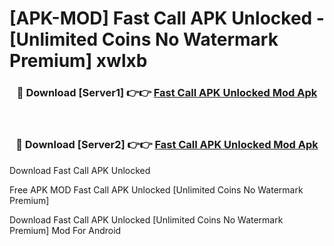 # [APK-MOD] Fast Call APK Unlocked - [Unlimited Coins No Watermark Premium] xwlxb



<div align="center">
<h3>🔴 Download [Server1] 👉👉 <a href="https://momento.my/?title=Fast_Call_APK_Unlocked">Fast Call APK Unlocked Mod Apk</a></h3><br>

<h3>🔴 Download [Server2] 👉👉 <a href="https://momento.my/?title=Fast_Call_APK_Unlocked">Fast Call APK Unlocked Mod Apk</a></h3>
</div>



Download Fast Call APK Unlocked 

Free APK MOD Fast Call APK Unlocked [Unlimited Coins No Watermark Premium]

Download Fast Call APK Unlocked [Unlimited Coins No Watermark Premium] Mod For Android

